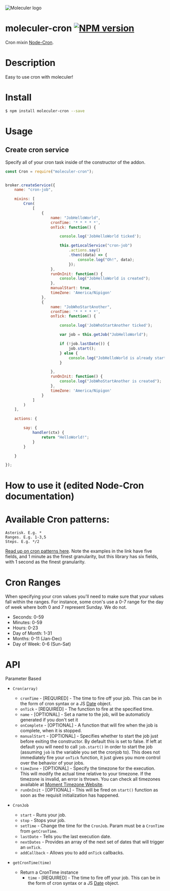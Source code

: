 ![Moleculer logo](http://moleculer.services/images/banner.png)

# moleculer-cron [![NPM version](https://img.shields.io/npm/v/moleculer-bee-queue.svg)](https://www.npmjs.com/package/moleculer-cron)

Cron mixin [Node-Cron](https://github.com/kelektiv/node-cron).

#   Description

Easy to use cron with moleculer!

# Install

```bash
$ npm install moleculer-cron --save
```

# Usage

## Create cron service

Specify all of your cron task inside of the constructor of the addon.


```js
const Cron = require("moleculer-cron");


broker.createService({
    name: "cron-job",

    mixins: [
        Cron(
            [
                {
                    name: "JobHelloWorld",
                    cronTime: '* * * * *',
                    onTick: function() {

                        console.log('JobHelloWorld ticked');

                        this.getLocalService("cron-job")
                            .actions.say()
                            .then((data) => {
                                console.log("Oh!", data);
                            });
                    },
                    runOnInit: function() {
                        console.log("JobHelloWorld is created");
                    },
                    manualStart: true,
                    timeZone: 'America/Nipigon'
                },
                {
                    name: "JobWhoStartAnother",
                    cronTime: '* * * * *',
                    onTick: function() {

                        console.log('JobWhoStartAnother ticked');

                        var job = this.getJob("JobHelloWorld");

                        if (!job.lastDate()) {
                            job.start();
                        } else {
                            console.log("JobHelloWorld is already started!");
                        }

                    },
                    runOnInit: function() {
                        console.log("JobWhoStartAnother is created");
                    },
                    timeZone: 'America/Nipigon'
                }
            ]
        )
    ],

    actions: {

        say: {
            handler(ctx) {
                return "HelloWorld!";
            }
        }

    }

});
```

#   How to use it (edited Node-Cron documentation)


Available Cron patterns:
==========

    Asterisk. E.g. *
    Ranges. E.g. 1-3,5
    Steps. E.g. */2

[Read up on cron patterns here](http://crontab.org). Note the examples in the
link have five fields, and 1 minute as the finest granularity, but this library
has six fields, with 1 second as the finest granularity.

Cron Ranges
==========

When specifying your cron values you'll need to make sure that your values fall within the ranges. For instance, some cron's use a 0-7 range for the day of week where both 0 and 7 represent Sunday. We do not.

 * Seconds: 0-59
 * Minutes: 0-59
 * Hours: 0-23
 * Day of Month: 1-31
 * Months: 0-11 (Jan-Dec)
 * Day of Week: 0-6 (Sun-Sat)

API
==========

Parameter Based

* `Cron(array)`
    * `cronTime` - [REQUIRED] - The time to fire off your job. This can be in the form of cron syntax or a JS [Date](https://developer.mozilla.org/en/JavaScript/Reference/Global_Objects/Date) object.
    * `onTick` - [REQUIRED] - The function to fire at the specified time.
    * `name` - [OPTIONAL] - Set a name to the job, will be automaticly generated if you don't set it
    * `onComplete` - [OPTIONAL] - A function that will fire when the job is complete, when it is stopped.
    * `manualStart` - [OPTIONAL] - Specifies whether to start the job just before exiting the constructor. By default this is set to false. If left at default you will need to call `job.start()` in order to start the job (assuming `job` is the variable you set the cronjob to). This does not immediately fire your `onTick` function, it just gives you more control over the behavior of your jobs.
    * `timeZone` - [OPTIONAL] - Specify the timezone for the execution. This will modify the actual time relative to your timezone. If the timezone is invalid, an error is thrown. You can check all timezones available at [Moment Timezone Website](http://momentjs.com/timezone/).
    * `runOnInit` - [OPTIONAL] - This will be fired on `start()` function as soon as the requisit initialization has happened.
  
* `CronJob`
  * `start` - Runs your job.
  * `stop` - Stops your job.
  * `setTime` - Change the time for the `CronJob`. Param must be a `CronTime` from `getCronTime`.
  * `lastDate` - Tells you the last execution date.
  * `nextDates` - Provides an array of the next set of dates that will trigger an `onTick`.
  * `addCallback` - Allows you to add `onTick` callbacks.

* `getCronTime(time)`
  * Return a CronTime instance
    * `time` - [REQUIRED] - The time to fire off your job. This can be in the form of cron syntax or a JS [Date](https://developer.mozilla.org/en/JavaScript/Reference/Global_Objects/Date) object.